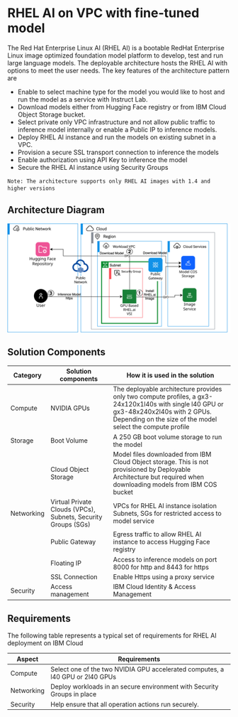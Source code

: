# RHEL AI on VPC with fine-tuned model

The Red Hat Enterprise Linux AI (RHEL AI) is a bootable RedHat Enterprise Linux image optimized foundation model platform to develop, test and run large language models. The deployable architecture hosts the RHEL AI with options to meet the user needs. The key features of the architecture pattern are

- Enable to select machine type for the model you would like to host and run the model as a service with Instruct Lab. 
- Download models either from Hugging Face registry or from IBM Cloud Object Storage bucket. 
- Select private only VPC infrastructure and not allow public traffic to inference model internally or enable a Public IP to inference models. 
- Deploy RHEL AI instance and run the models on existing subnet in a VPC. 
- Provision a secure SSL transport connection to inference the models
- Enable authorization using API Key to inference the model
- Secure the RHEL AI instance using Security Groups

```
Note: The architecture supports only RHEL AI images with 1.4 and higher versions
```

## Architecture Diagram

![RHEL AI VPC Architecture Diagram](./rhelai-vpc.svg)

## Solution Components

| Category | Solution components | How it is used in the solution |
| -------- | ------------------- | ------------------------------ |
| Compute  | NVIDIA GPUs         | The deployable architecture provides only two compute profiles, a gx3-24x120x1l40s with single l40 GPU or gx3-48x240x2l40s with 2 GPUs. Depending on the size of the model select the compute profile |
| Storage  | Boot Volume         | A 250 GB boot volume storage to run the model |
|          | Cloud Object Storage | Model files downloaded from IBM Cloud Object storage. This is not provisioned by Deployable Architecture but required when downloading models from IBM COS bucket |
| Networking | Virtual Private Clouds (VPCs), Subnets, Security Groups (SGs) | VPCs for RHEL AI instance isolation Subnets, SGs for restricted access to model service |
|            | Public Gateway  | Egress traffic to allow RHEL AI instance to access Hugging Face registry |
|            | Floating IP     | Access to inference models on port 8000 for http and 8443 for https |
|            | SSL Connection  | Enable Https using a proxy service |
| Security   | Access management | IBM Cloud Identity & Access Management |

## Requirements

The following table represents a typical set of requirements for RHEL AI deployment on IBM Cloud

| Aspect | Requirements |
| ------ | ------------ |
| Compute | Select one of the two NVIDIA GPU accelerated computes, a l40 GPU or  2l40 GPUs |
| Networking | Deploy workloads in an secure environment with Security Groups in place |
| Security | Help ensure that all operation actions run securely. |

